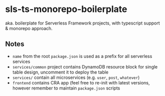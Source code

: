 # sls-ts-monorepo-boilerplate

aka. boilerplate for Serverless Framework projects, with typescript support & monorepo approach.

## Notes

- `name` from the root `package.json` is used as a prefix for all serverless services
- `services/common` project contains DynamoDB resource block for single table design, uncomment it to deploy the table
- `services/` contain all microservices (e.g. `user`, `post`, `whatever`)
- `frontend` contains CRA app (feel free to re-init with latest versions, however remember to maintain `package.json` scripts
